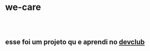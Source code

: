 <h1>we-care</h1>
<br>
<br>
<h2>esse foi um projeto qu e    aprendi no <a href="https://rodolfomori.com.br/devclub">devclub</a></h2>
